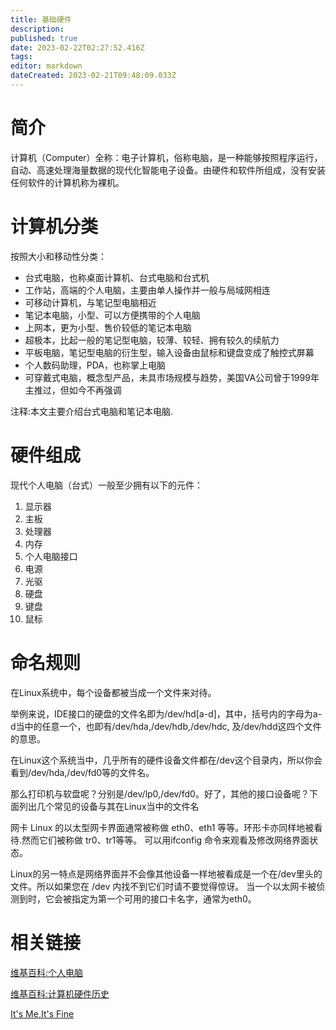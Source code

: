 ```yaml
---
title: 基础硬件
description: 
published: true
date: 2023-02-22T02:27:52.416Z
tags: 
editor: markdown
dateCreated: 2023-02-21T09:48:09.033Z
---
```


# 简介

计算机（Computer）全称：电子计算机，俗称电脑，是一种能够按照程序运行，自动、高速处理海量数据的现代化智能电子设备。由硬件和软件所组成，没有安装任何软件的计算机称为裸机。

# 计算机分类

按照大小和移动性分类：

- 台式电脑，也称桌面计算机、台式电脑和台式机
- 工作站，高端的个人电脑，主要由单人操作并一般与局域网相连
- 可移动计算机，与笔记型电脑相近
- 笔记本电脑，小型、可以方便携带的个人电脑
- 上网本，更为小型、售价较低的笔记本电脑
- 超极本，比起一般的笔记型电脑，较薄、较轻、拥有较久的续航力
- 平板电脑，笔记型电脑的衍生型，输入设备由鼠标和键盘变成了触控式屏幕
- 个人数码助理，PDA，也称掌上电脑
- 可穿戴式电脑，概念型产品，未具市场规模与趋势，美国VA公司曾于1999年主推过，但如今不再强调

注释:本文主要介绍台式电脑和笔记本电脑.

# 硬件组成

现代个人电脑（台式）一般至少拥有以下的元件：

1. 显示器
2. 主板
3. 处理器
4. 内存
5. 个人电脑接口
6. 电源
7. 光驱
8. 硬盘
9. 键盘
10. 鼠标

# 命名规则

在Linux系统中，每个设备都被当成一个文件来对待。

举例来说，IDE接口的硬盘的文件名即为/dev/hd[a-d]，其中，括号内的字母为a-d当中的任意一个，也即有/dev/hda,/dev/hdb,/dev/hdc, 及/dev/hdd这四个文件的意思。

在Linux这个系统当中，几乎所有的硬件设备文件都在/dev这个目录内，所以你会看到/dev/hda,/dev/fd0等的文件名。

那么打印机与软盘呢？分别是/dev/lp0,/dev/fd0。好了，其他的接口设备呢？下面列出几个常见的设备与其在Linux当中的文件名

网卡 Linux 的以太型网卡界面通常被称做 eth0、eth1 等等。环形卡亦同样地被看待.然而它们被称做 tr0、tr1等等。 可以用ifconfig 命令来观看及修改网络界面状态。

 Linux的另一特点是网络界面并不会像其他设备一样地被看成是一个在/dev里头的文件。所以如果您在 /dev 内找不到它们时请不要觉得惊讶。 当一个以太网卡被侦测到时，它会被指定为第一个可用的接口卡名字，通常为eth0。


# 相关链接

[维基百科:个人电脑](http://zh.wikipedia.org/wiki/%E5%80%8B%E4%BA%BA%E9%9B%BB%E8%85%A6#.E7.A1.AC.E4.BB.B6)

[维基百科:计算机硬件历史](http://zh.wikipedia.org/zh-cn/%E8%AE%A1%E7%AE%97%E6%9C%BA%E7%A1%AC%E4%BB%B6%E5%8E%86%E5%8F%B2)

[It's Me,It's Fine](http://dofine.blogbus.com/logs/59190496.html)